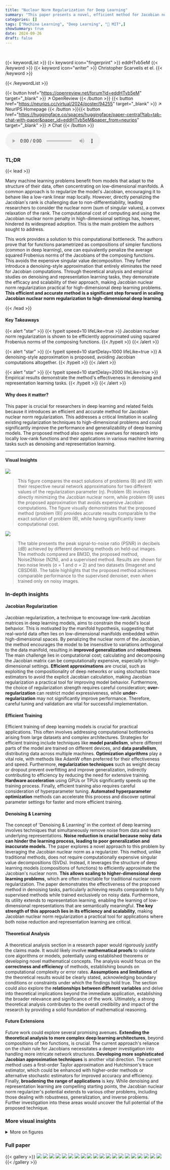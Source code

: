 ```yaml
---
title: "Nuclear Norm Regularization for Deep Learning"
summary: "This paper presents a novel, efficient method for Jacobian nuclear norm regularization in deep learning, replacing computationally expensive SVDs with equivalent Frobenius norm computations, thereby e..."
categories: []
tags: ["Machine Learning", "Deep Learning", "🏢 MIT",]
showSummary: true
date: 2024-09-26
draft: false
---
```


<br>

{{< keywordList >}}
{{< keyword icon="fingerprint" >}} eddHTvb5eM {{< /keyword >}}
{{< keyword icon="writer" >}} Christopher Scarvelis et el. {{< /keyword >}}
 
{{< /keywordList >}}

{{< button href="https://openreview.net/forum?id=eddHTvb5eM" target="_blank" >}}
↗ OpenReview
{{< /button >}}
{{< button href="https://neurips.cc/virtual/2024/poster/94255" target="_blank" >}}
↗ NeurIPS Homepage
{{< /button >}}{{< button href="https://huggingface.co/spaces/huggingface/paper-central?tab=tab-chat-with-paper&paper_id=eddHTvb5eM&paper_from=neurips" target="_blank" >}}
↗ Chat
{{< /button >}}



<audio controls>
    <source src="https://ai-paper-reviewer.com/eddHTvb5eM/podcast.wav" type="audio/wav">
    Your browser does not support the audio element.
</audio>


### TL;DR


{{< lead >}}

Many machine learning problems benefit from models that adapt to the structure of their data, often concentrating on low-dimensional manifolds.  A common approach is to regularize the model's Jacobian, encouraging it to behave like a low-rank linear map locally. However, directly penalizing the Jacobian's rank is challenging due to non-differentiability, leading researchers to consider the nuclear norm (sum of singular values), a convex relaxation of the rank.  The computational cost of computing and using the Jacobian nuclear norm penalty in high-dimensional settings has, however, hindered its widespread adoption. This is the main problem the authors sought to address. 

This work provides a solution to this computational bottleneck.  The authors prove that for functions parametrized as compositions of simpler functions (common in deep learning), one can equivalently penalize the average squared Frobenius norms of the Jacobians of the composing functions.  This avoids the expensive singular value decomposition. They further introduce a denoising-style approximation that entirely eliminates the need for Jacobian computations.  Through theoretical analysis and empirical studies on denoising and representation learning tasks, they demonstrate the efficacy and scalability of their approach, making Jacobian nuclear norm regularization practical for high-dimensional deep learning problems.  **This efficient and accurate method is a significant step forward in scaling Jacobian nuclear norm regularization to high-dimensional deep learning**.

{{< /lead >}}


#### Key Takeaways

{{< alert "star" >}}
{{< typeit speed=10 lifeLike=true >}} Jacobian nuclear norm regularization is shown to be efficiently approximated using squared Frobenius norms of the composing functions. {{< /typeit >}}
{{< /alert >}}

{{< alert "star" >}}
{{< typeit speed=10 startDelay=1000 lifeLike=true >}} A denoising-style approximation is proposed, avoiding Jacobian computations altogether. {{< /typeit >}}
{{< /alert >}}

{{< alert "star" >}}
{{< typeit speed=10 startDelay=2000 lifeLike=true >}} Empirical results demonstrate the method's effectiveness in denoising and representation learning tasks. {{< /typeit >}}
{{< /alert >}}

#### Why does it matter?
This paper is crucial for researchers in deep learning and related fields because it introduces an efficient and accurate method for Jacobian nuclear norm regularization. This addresses a critical limitation in scaling existing regularization techniques to high-dimensional problems and could significantly improve the performance and generalizability of deep learning models. The proposed method also opens new avenues for research into locally low-rank functions and their applications in various machine learning tasks such as denoising and representation learning.

------
#### Visual Insights



![](https://ai-paper-reviewer.com/eddHTvb5eM/figures_5_1.jpg)

> This figure compares the exact solutions of problems (8) and (9) with their respective neural network approximations for two different values of the regularization parameter (η). Problem (8) involves directly minimizing the Jacobian nuclear norm, while problem (9) uses the proposed approximation that avoids expensive Jacobian computations.  The figure visually demonstrates that the proposed method (problem (9)) provides accurate results comparable to the exact solution of problem (8), while having significantly lower computational cost.





![](https://ai-paper-reviewer.com/eddHTvb5eM/tables_6_1.jpg)

> The table presents the peak signal-to-noise ratio (PSNR) in decibels (dB) achieved by different denoising methods on held-out images.  The methods compared are BM3D, the proposed method, Noise2Noise (N2N), and a supervised method.  Results are shown for two noise levels (σ = 1 and σ = 2) and two datasets (Imagenet and CBSD68).  The table highlights that the proposed method achieves comparable performance to the supervised denoiser, even when trained only on noisy images.





### In-depth insights


#### Jacobian Regularization
Jacobian regularization, a technique to encourage low-rank Jacobian matrices in deep learning models, aims to constrain the model's local behavior.  This is motivated by the manifold hypothesis, suggesting that real-world data often lies on low-dimensional manifolds embedded within high-dimensional spaces.  By penalizing the nuclear norm of the Jacobian, the method encourages the model to be insensitive to variations orthogonal to the data manifold, resulting in **improved generalization** and **robustness**.  The main challenge lies in computational cost; calculating and decomposing the Jacobian matrix can be computationally expensive, especially in high-dimensional settings. **Efficient approximations** are crucial, such as exploiting the compositionality of deep networks or using stochastic trace estimators to avoid the explicit Jacobian calculation, making Jacobian regularization a practical tool for improving model behavior.  Furthermore, the choice of regularization strength requires careful consideration;  **over-regularization** can restrict model expressiveness, while **under-regularization** may not significantly improve performance. Therefore, careful tuning and validation are vital for successful implementation.

#### Efficient Training
Efficient training of deep learning models is crucial for practical applications.  This often involves addressing computational bottlenecks arising from large datasets and complex architectures.  Strategies for efficient training include techniques like **model parallelism**, where different parts of the model are trained on different devices, and **data parallelism**, distributing data across multiple machines.  **Optimization algorithms** play a vital role, with methods like AdamW often preferred for their effectiveness and speed.  Furthermore, **regularization techniques** such as weight decay or dropout prevent overfitting and improve generalization, indirectly contributing to efficiency by reducing the need for extensive training.  **Hardware acceleration** using GPUs or TPUs significantly speeds up the training process. Finally, efficient training also requires careful consideration of hyperparameter tuning.  **Automated hyperparameter optimization** methods can accelerate this process and discover optimal parameter settings for faster and more efficient training.

#### Denoising & Learning
The concept of 'Denoising & Learning' in the context of deep learning involves techniques that simultaneously remove noise from data and learn underlying representations.  **Noise reduction is crucial because noisy data can hinder the learning process, leading to poor generalization and inaccurate models.**  The paper explores a novel approach to this problem by leveraging the Jacobian nuclear norm as a regularizer.  This method, unlike traditional methods, does not require computationally expensive singular value decompositions (SVDs). Instead, it leverages the structure of deep learning models (compositions of functions) to efficiently approximate the Jacobian's nuclear norm.  **This allows scaling to higher-dimensional deep learning problems**, which are often intractable for traditional nuclear norm regularization.  The paper demonstrates the effectiveness of the proposed method in denoising tasks, particularly achieving results comparable to fully supervised methods while trained exclusively on noisy data.  Furthermore, its utility extends to representation learning, enabling the learning of low-dimensional representations that are semantically meaningful.  **The key strength of this approach lies in its efficiency and scalability**, making Jacobian nuclear norm regularization a practical tool for applications where both noise reduction and representation learning are critical.

#### Theoretical Analysis
A theoretical analysis section in a research paper would rigorously justify the claims made.  It would likely involve **mathematical proofs** to validate core algorithms or models, potentially using established theorems or developing novel mathematical concepts.  The analysis would focus on the **correctness and efficiency** of methods, establishing bounds on computational complexity or error rates.  **Assumptions and limitations** of the theoretical results would be clearly stated, acknowledging boundary conditions or constraints under which the findings hold true. The section could also explore the **relationships between different variables** and delve into theoretical implications beyond the immediate application, establishing the broader relevance and significance of the work. Ultimately, a strong theoretical analysis contributes to the overall credibility and impact of the research by providing a solid foundation of mathematical reasoning.

#### Future Extensions
Future work could explore several promising avenues.  **Extending the theoretical analysis to more complex deep learning architectures**, beyond compositions of two functions, is crucial. The current approach's reliance on the chain rule for Jacobians necessitates a deeper investigation into handling more intricate network structures. **Developing more sophisticated Jacobian approximation techniques** is another vital direction. The current method uses a first-order Taylor approximation and Hutchinson's trace estimator, which could be enhanced with higher-order methods or alternative stochastic estimators for improved accuracy and efficiency. Finally, **broadening the range of applications** is key.  While denoising and representation learning are compelling starting points, the Jacobian nuclear norm regularizer's potential extends to various other problems, including those dealing with robustness, generalization, and inverse problems. Further investigation into these areas would uncover the full potential of the proposed technique.


### More visual insights

<details>
<summary>More on figures
</summary>


![](https://ai-paper-reviewer.com/eddHTvb5eM/figures_5_2.jpg)

> This figure compares the mean absolute error of neural network solutions to two optimization problems: one directly penalizing the Jacobian nuclear norm and the other using the authors' proposed Jacobian-free regularizer. Across different dimensions (n=2, n=5) and regularization strengths (η), the proposed method consistently achieves accuracy similar to the computationally expensive nuclear norm method.  This demonstrates the efficacy and efficiency of the proposed regularizer.


![](https://ai-paper-reviewer.com/eddHTvb5eM/figures_5_3.jpg)

> This figure compares the accuracy of neural network solutions to two different optimization problems: problem (8), which involves directly penalizing the Jacobian nuclear norm, and problem (9), which uses the proposed Jacobian-free regularizer.  The plot shows the mean absolute error of the solutions over training iterations.  The results demonstrate that the proposed method achieves comparable accuracy to the traditional approach despite avoiding computationally expensive Jacobian computations. The figure consists of four subplots, each corresponding to a different setting of dimensionality (n=2 or n=5) and regularization strength (η=0.1, 0.25, 0.01, or 0.05).


![](https://ai-paper-reviewer.com/eddHTvb5eM/figures_7_1.jpg)

> This figure compares the performance of different denoising methods on images corrupted with Gaussian noise.  The first row shows results with a noise standard deviation (σ) of 1, and the second row shows results with σ = 2.  Methods compared include BM3D, the proposed method, Noise2Noise (N2N), and a supervised denoiser.  The figure demonstrates that the proposed method achieves denoising performance comparable to the supervised method, even though it was trained only on noisy images.


![](https://ai-paper-reviewer.com/eddHTvb5eM/figures_7_2.jpg)

> This figure compares the singular values of the Jacobian matrices of a supervised denoiser and the proposed denoiser. The singular values are plotted on a logarithmic scale against their index. The decay of the singular values for the proposed denoiser is steeper than for the supervised denoiser indicating the effectiveness of Jacobian regularization in promoting low-rank Jacobians for the proposed method.


![](https://ai-paper-reviewer.com/eddHTvb5eM/figures_8_1.jpg)

> This figure shows the result of traversing the latent space of an unregularized autoencoder along the directions given by the left singular vectors of its Jacobian matrix.  The images demonstrate that these traversal directions primarily affect the color of the output images, leaving other features unchanged. This highlights a limitation of the unregularized model; it does not learn to manipulate semantically meaningful attributes of the image.  This contrasts with the results shown in Figure 7, which shows traversals of the *regularized* autoencoder, exhibiting more meaningful changes to the image features.


![](https://ai-paper-reviewer.com/eddHTvb5eM/figures_8_2.jpg)

> This figure shows the results of traversing the latent space of an unregularized autoencoder along the directions of its Jacobian's singular vectors.  The image shows how changes in these directions primarily affect the color palette of the generated images, without altering other facial features or attributes. This demonstrates a limitation of the model in capturing rich variations in the data; it suggests that the model's latent representation doesn't fully capture the semantic meaning of different aspects of faces.


![](https://ai-paper-reviewer.com/eddHTvb5eM/figures_8_3.jpg)

> This figure shows the results of traversing the latent space of an unregularized autoencoder along the Jacobian singular vectors.  The images show that changes in the latent space primarily affect the colors of the generated faces, while other features like facial expressions remain largely unchanged, highlighting the limitations of the model's ability to capture semantic variations.


</details>






### Full paper

{{< gallery >}}
<img src="https://ai-paper-reviewer.com/eddHTvb5eM/1.png" class="grid-w50 md:grid-w33 xl:grid-w25" />
<img src="https://ai-paper-reviewer.com/eddHTvb5eM/2.png" class="grid-w50 md:grid-w33 xl:grid-w25" />
<img src="https://ai-paper-reviewer.com/eddHTvb5eM/3.png" class="grid-w50 md:grid-w33 xl:grid-w25" />
<img src="https://ai-paper-reviewer.com/eddHTvb5eM/4.png" class="grid-w50 md:grid-w33 xl:grid-w25" />
<img src="https://ai-paper-reviewer.com/eddHTvb5eM/5.png" class="grid-w50 md:grid-w33 xl:grid-w25" />
<img src="https://ai-paper-reviewer.com/eddHTvb5eM/6.png" class="grid-w50 md:grid-w33 xl:grid-w25" />
<img src="https://ai-paper-reviewer.com/eddHTvb5eM/7.png" class="grid-w50 md:grid-w33 xl:grid-w25" />
<img src="https://ai-paper-reviewer.com/eddHTvb5eM/8.png" class="grid-w50 md:grid-w33 xl:grid-w25" />
<img src="https://ai-paper-reviewer.com/eddHTvb5eM/9.png" class="grid-w50 md:grid-w33 xl:grid-w25" />
<img src="https://ai-paper-reviewer.com/eddHTvb5eM/10.png" class="grid-w50 md:grid-w33 xl:grid-w25" />
<img src="https://ai-paper-reviewer.com/eddHTvb5eM/11.png" class="grid-w50 md:grid-w33 xl:grid-w25" />
<img src="https://ai-paper-reviewer.com/eddHTvb5eM/12.png" class="grid-w50 md:grid-w33 xl:grid-w25" />
<img src="https://ai-paper-reviewer.com/eddHTvb5eM/13.png" class="grid-w50 md:grid-w33 xl:grid-w25" />
<img src="https://ai-paper-reviewer.com/eddHTvb5eM/14.png" class="grid-w50 md:grid-w33 xl:grid-w25" />
<img src="https://ai-paper-reviewer.com/eddHTvb5eM/15.png" class="grid-w50 md:grid-w33 xl:grid-w25" />
<img src="https://ai-paper-reviewer.com/eddHTvb5eM/16.png" class="grid-w50 md:grid-w33 xl:grid-w25" />
<img src="https://ai-paper-reviewer.com/eddHTvb5eM/17.png" class="grid-w50 md:grid-w33 xl:grid-w25" />
<img src="https://ai-paper-reviewer.com/eddHTvb5eM/18.png" class="grid-w50 md:grid-w33 xl:grid-w25" />
<img src="https://ai-paper-reviewer.com/eddHTvb5eM/19.png" class="grid-w50 md:grid-w33 xl:grid-w25" />
<img src="https://ai-paper-reviewer.com/eddHTvb5eM/20.png" class="grid-w50 md:grid-w33 xl:grid-w25" />
{{< /gallery >}}
